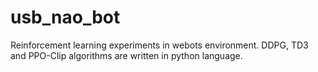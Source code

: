 # usb_nao_bot
Reinforcement learning experiments in webots environment. DDPG, TD3 and PPO-Clip algorithms are written in python language.

